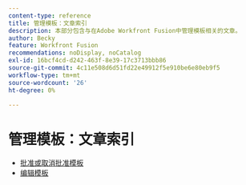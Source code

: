 ```yaml
---
content-type: reference
title: 管理模板：文章索引
description: 本部分包含与在Adobe Workfront Fusion中管理模板相关的文章。
author: Becky
feature: Workfront Fusion
recommendations: noDisplay, noCatalog
exl-id: 16bcf4cd-d242-463f-8e39-17c3713bbb86
source-git-commit: 4c11e508d6d51fd22e49912f5e910be6e80eb9f5
workflow-type: tm+mt
source-wordcount: '26'
ht-degree: 0%

---
```


# 管理模板：文章索引

* [批准或取消批准模板](/help/workfront-fusion/set-up-and-manage-workfront-fusion/manage-templates/approve-templates.md)
* [编辑模板](/help/workfront-fusion/set-up-and-manage-workfront-fusion/manage-templates/edit-templates.md)
